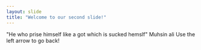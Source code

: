 ```yaml
---
layout: slide
title: "Welcome to our second slide!"
---
```

"He who prise himself like a got which is sucked hemslf" Muhsin ali 
Use the left arrow to go back!
